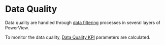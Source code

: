 # Data Quality

Data quality are handled through [data filtering](../../data_filtering/) processes in several layers of PowerView.

To monitor the data quality, [Data Quality KPI](data_quality_kpi.md) parameters are calculated.